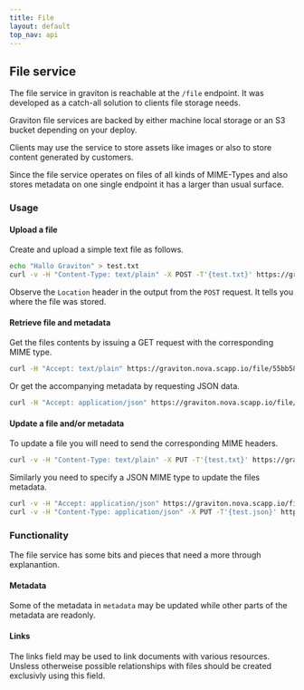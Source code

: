 ```yaml
---
title: File
layout: default
top_nav: api
---
```


## File service

The file service in graviton is reachable at the ``/file`` endpoint. It was developed as a catch-all solution to clients file storage needs.

Graviton file services are backed by either machine local storage or an S3 bucket depending on your deploy.

Clients may use the service to store assets like images or also to store content generated by customers.

Since the file service operates on files of all kinds of MIME-Types and also stores metadata on one single endpoint it has a larger than usual surface.

### Usage

#### Upload a file

Create and upload a simple text file as follows.

````bash
echo "Hallo Graviton" > test.txt
curl -v -H "Content-Type: text/plain" -X POST -T'{test.txt}' https://graviton.nova.scapp.io/file
````

Observe the ``Location`` header in the output from the ``POST`` request. It tells you where the file was stored.

#### Retrieve file and metadata

Get the files contents by issuing a GET request with the corresponding MIME type.

````bash
curl -H "Accept: text/plain" https://graviton.nova.scapp.io/file/55bb584a08420b5f288b457c
````

Or get the accompanying metadata by requesting JSON data.

````bash
curl -H "Accept: application/json" https://graviton.nova.scapp.io/file/55bb584a08420b5f288b457c
````

#### Update a file and/or metadata

To update a file you will need to send the corresponding MIME headers.

````bash
curl -v -H "Content-Type: text/plain" -X PUT -T'{test.txt}' https://graviton.nova.scapp.io/file/55bb584a08420b5f288b457c
````

Similarly you need to specify a JSON MIME type to update the files metadata.

````bash
curl -v -H "Accept: application/json" https://graviton.nova.scapp.io/file/55bb584a08420b5f288b457c > test.json
curl -v -H "Content-Type: application/json" -X PUT -T'{test.json}' https://graviton.nova.scapp.io/file/55bb584a08420b5f288b457c
````

### Functionality

The file service has some bits and pieces that need a more through explanantion.

#### Metadata

Some of the metadata in ``metadata`` may be updated while other parts of the metadata are readonly.

#### Links

The links field may be used to link documents with various resources. Unsless otherweise possible relationships with files should be created exclusivly using this field.

